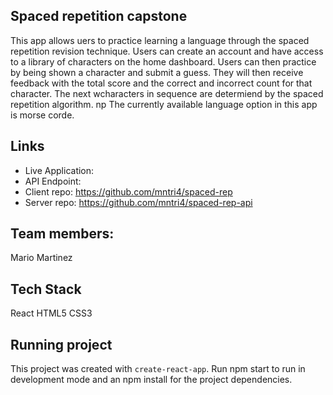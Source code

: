## Spaced repetition capstone
This app allows uers to practice learning a language through the spaced repetition revision technique. Users can create an account and have access to a library of characters on the home dashboard.  Users can then practice by being shown a character and submit a guess.  They will then receive feedback with the total score and the correct and incorrect count for that character. The next wcharacters in sequence are determiend by the spaced repetition algorithm.
np
The currently available language option in this app is morse corde.

## Links
* Live Application: 
* API Endpoint: 
* Client repo: https://github.com/mntri4/spaced-rep
* Server repo: https://github.com/mntri4/spaced-rep-api

## Team members:
Mario Martinez

## Tech Stack
React
HTML5
CSS3

## Running project
This project was created with `create-react-app`.  Run npm start to run in development mode and an npm install for the project dependencies.
 